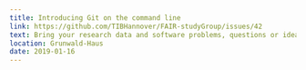 ```yaml
---
title: Introducing Git on the command line
link: https://github.com/TIBHannover/FAIR-studyGroup/issues/42
text: Bring your research data and software problems, questions or ideas to discuss, answer or work on them together.
location: Grunwald-Haus
date: 2019-01-16
---
```

